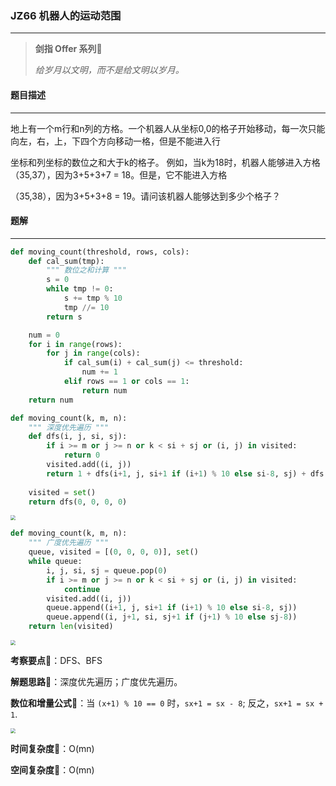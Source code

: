 ### JZ66 机器人的运动范围

---



> **剑指 Offer 系列**🌟
>
> *给岁月以文明，而不是给文明以岁月。*



#### 题目描述

---

地上有一个m行和n列的方格。一个机器人从坐标0,0的格子开始移动，每一次只能向左，右，上，下四个方向移动一格，但是不能进入行

坐标和列坐标的数位之和大于k的格子。 例如，当k为18时，机器人能够进入方格（35,37），因为3+5+3+7 = 18。但是，它不能进入方格

（35,38），因为3+5+3+8 = 19。请问该机器人能够达到多少个格子？



#### 题解

---

```python
def moving_count(threshold, rows, cols):
    def cal_sum(tmp):
        """ 数位之和计算 """
        s = 0
        while tmp != 0:
            s += tmp % 10
            tmp //= 10
        return s

    num = 0
    for i in range(rows):
        for j in range(cols):
            if cal_sum(i) + cal_sum(j) <= threshold:
                num += 1
            elif rows == 1 or cols == 1:
                return num
    return num
```



```python
def moving_count(k, m, n):
    """ 深度优先遍历 """
    def dfs(i, j, si, sj):
        if i >= m or j >= n or k < si + sj or (i, j) in visited:
            return 0
        visited.add((i, j))
        return 1 + dfs(i+1, j, si+1 if (i+1) % 10 else si-8, sj) + dfs(i, j+1, si, sj+1 if (j+1) % 10 else sj-8)
    
    visited = set()
    return dfs(0, 0, 0, 0)
```



<img src="https://tva1.sinaimg.cn/large/007S8ZIlly1giuzu5s3szj315o0ls42y.jpg" style="zoom:50%;" />



```python
def moving_count(k, m, n):
    """ 广度优先遍历 """
    queue, visited = [(0, 0, 0, 0)], set()
    while queue:
        i, j, si, sj = queue.pop(0)
        if i >= m or j >= n or k < si + sj or (i, j) in visited:
            continue
        visited.add((i, j))
        queue.append((i+1, j, si+1 if (i+1) % 10 else si-8, sj))
        queue.append((i, j+1, si, sj+1 if (j+1) % 10 else sj-8))
    return len(visited)
```



<img src="https://tva1.sinaimg.cn/large/007S8ZIlly1giuzvmy7kpj31560miwhb.jpg" style="zoom:50%;" />



**考察要点**🍥：DFS、BFS

**解题思路**🍬：深度优先遍历；广度优先遍历。



**数位和增量公式**🍦：当 `(x+1) % 10 == 0` 时，`sx+1 = sx - 8`; 反之，`sx+1 = sx + 1`.

<img src="https://tva1.sinaimg.cn/large/007S8ZIlly1giuzkdawapj314w0o2n5s.jpg" style="zoom:50%;" />



**时间复杂度**🍉：O(mn)

**空间复杂度**🍭：O(mn)

